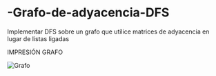 # -Grafo-de-adyacencia-DFS
Implementar DFS sobre un grafo que utilice matrices de adyacencia en lugar de listas ligadas

 IMPRESIÓN GRAFO 
 
 
 
![Grafo](https://user-images.githubusercontent.com/69606173/138633941-fb1c532d-4383-4c21-844d-10c765b8467d.png)
